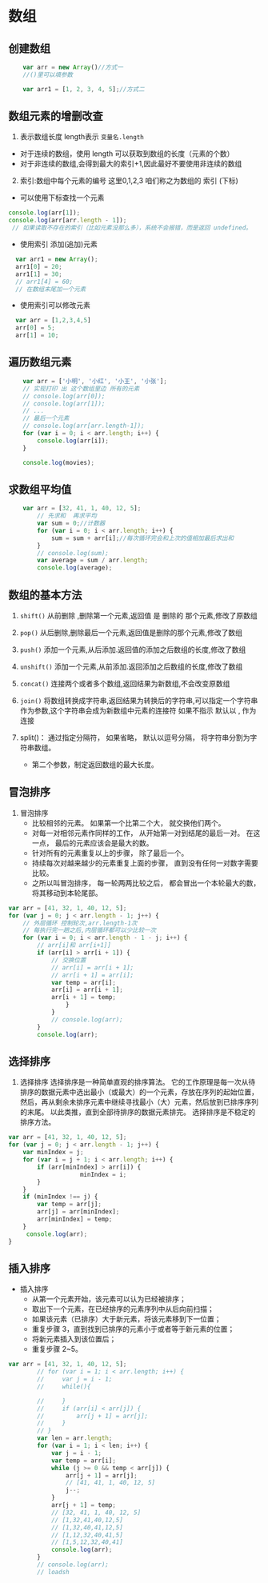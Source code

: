 # 数组

## 创建数组

```js
    var arr = new Array()//方式一
    //()里可以填参数

    var arr1 = [1, 2, 3, 4, 5];//方式二
 ```

## 数组元素的增删改查

1. 表示数组长度 length表示 `变量名.length`
  - 对于连续的数组，使用 length 可以获取到数组的长度（元素的个数）
  - 对于非连续的数组,会得到最大的索引+1,因此最好不要使用非连续的数组

2. 索引:数组中每个元素的编号 这里0,1,2,3 咱们称之为数组的 索引  (下标)
  - 可以使用下标查找一个元素
  ```js
  console.log(arr[1]);
  console.log(arr[arr.length - 1]);
   // 如果读取不存在的索引（比如元素没那么多），系统不会报错，而是返回 undefined。
  ```
  - 使用索引 添加(追加)元素
  ```js
    var arr1 = new Array();
    arr1[0] = 20;
    arr1[1] = 30;
    // arr1[4] = 60;
    // 在数组末尾加一个元素
  ```
  - 使用索引可以修改元素
  ```js
    var arr = [1,2,3,4,5]
    arr[0] = 5;
    arr[1] = 10;
  ```

## 遍历数组元素

```js
    var arr = ['小明', '小红', '小王', '小张'];
    // 实现打印 出 这个数组里边 所有的元素
    // console.log(arr[0]);
    // console.log(arr[1]);
    // ... 
    // 最后一个元素
    // console.log(arr[arr.length-1]);
    for (var i = 0; i < arr.length; i++) {
        console.log(arr[i]);
    }

    console.log(movies);
```

## 求数组平均值

```js
    var arr = [32, 41, 1, 40, 12, 5];
        // 先求和  再求平均
        var sum = 0;//计数器
        for (var i = 0; i < arr.length; i++) {
            sum = sum + arr[i];//每次循环完会和上次的值相加最后求出和
        }
        // console.log(sum);
        var average = sum / arr.length;
        console.log(average);
```

## 数组的基本方法

1. `shift()` 从前删除 ,删除第一个元素,返回值 是 删除的 那个元素,修改了原数组

2. `pop()` 从后删除,删除最后一个元素,返回值是删除的那个元素,修改了数组

3. `push()` 添加一个元素,从后添加.返回值的添加之后数组的长度,修改了数组

4. `unshift()` 添加一个元素,从前添加.返回添加之后数组的长度,修改了数组

5. `concat()` 连接两个或者多个数组,返回结果为新数组,不会改变原数组

6. `join()` 将数组转换成字符串,返回结果为转换后的字符串,可以指定一个字符串作为参数,这个字符串会成为新数组中元素的连接符
如果不指示 默认以 , 作为连接

7. split()： 通过指定分隔符， 如果省略， 默认以逗号分隔， 将字符串分割为字符串数组。
     - 第二个参数，制定返回数组的最大长度。

## 冒泡排序

1. 冒泡排序
   - 比较相邻的元素。 如果第一个比第二个大， 就交换他们两个。
   - 对每一对相邻元素作同样的工作， 从开始第一对到结尾的最后一对。 在这一点， 最后的元素应该会是最大的数。
   - 针对所有的元素重复以上的步骤， 除了最后一个。
   - 持续每次对越来越少的元素重复上面的步骤， 直到没有任何一对数字需要比较。
   - 之所以叫冒泡排序， 每一轮两两比较之后， 都会冒出一个本轮最大的数， 将其移动到本轮尾部。
```js
var arr = [41, 32, 1, 40, 12, 5];
for (var j = 0; j < arr.length - 1; j++) {
    // 外层循环 控制轮次,arr.length-1次
    // 每执行完一趟之后,内层循环都可以少比较一次
    for (var i = 0; i < arr.length - 1 - j; i++) {
        // arr[i]和 arr[i+1]]
        if (arr[i] > arr[i + 1]) {
            // 交换位置
            // arr[i] = arr[i + 1];
            // arr[i + 1] = arr[i];
            var temp = arr[i];
            arr[i] = arr[i + 1];
            arr[i + 1] = temp;
                }
            }
            // console.log(arr);
        }
        console.log(arr);
```

## 选择排序

1. 选择排序
    选择排序是一种简单直观的排序算法。
    它的工作原理是每一次从待排序的数据元素中选出最小（或最大）的一个元素，存放在序列的起始位置，
    然后，再从剩余未排序元素中继续寻找最小（大）元素，然后放到已排序序列的末尾。
    以此类推，直到全部待排序的数据元素排完。
    选择排序是不稳定的排序方法。

```js
var arr = [41, 32, 1, 40, 12, 5];
for (var j = 0; j < arr.length - 1; j++) {
    var minIndex = j;
    for (var i = j + 1; i < arr.length; i++) {
        if (arr[minIndex] > arr[i]) {
                    minIndex = i;
        }
    }
    if (minIndex !== j) {
        var temp = arr[j];
        arr[j] = arr[minIndex];
        arr[minIndex] = temp;
    }
     console.log(arr);
}
```

## 插入排序

+ 插入排序
   - 从第一个元素开始，该元素可以认为已经被排序；
   - 取出下一个元素，在已经排序的元素序列中从后向前扫描；
   - 如果该元素（已排序）大于新元素，将该元素移到下一位置；
   - 重复步骤 3，直到找到已排序的元素小于或者等于新元素的位置；
   - 将新元素插入到该位置后；
   - 重复步骤 2~5。

```js
var arr = [41, 32, 1, 40, 12, 5];
        // for (var i = 1; i < arr.length; i++) {
        //     var j = i - 1;
        //     while(){

        //     }
        //     if (arr[i] < arr[j]) {
        //         arr[j + 1] = arr[j];
        //     }
        // }
        var len = arr.length;
        for (var i = 1; i < len; i++) {
            var j = i - 1;
            var temp = arr[i];
            while (j >= 0 && temp < arr[j]) {
                arr[j + 1] = arr[j];
                // [41, 41, 1, 40, 12, 5]
                j--;
            }
            arr[j + 1] = temp;
            // [32, 41, 1, 40, 12, 5]
            // [1,32,41,40,12,5]
            // [1,32,40,41,12,5]
            // [1,12,32,40,41,5]
            // [1,5,12,32,40,41]
            console.log(arr);
        }
        // console.log(arr);
        // loadsh

```